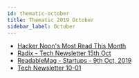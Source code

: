 ```yaml
---
id: thematic-october
title: Thematic 2019 October
sidebar_label: October
---
```


- <a href="/html/Thematic/2019/October/Hacker Noon's Most Read This Month (October).html" target="_parent">Hacker Noon's Most Read This Month</a>
- <a href="/html/Thematic/2019/October/Radix - Tech Newsletter 15th Oct.html" target="_parent">Radix - Tech Newsletter 15th Oct</a>
- <a href="/html/Thematic/2019/October/ReadableMag - Startups - 9th Oct, 2019.html" target="_parent">ReadableMag - Startups - 9th Oct, 2019</a>
- <a href="/html/Thematic/2019/October/Tech Newsletter 10-01.html" target="_parent">Tech Newsletter 10-01</a>